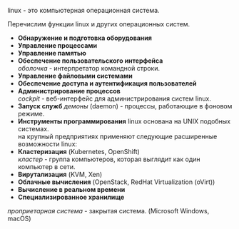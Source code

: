 linux - это компьютерная операционная система.  

Перечислим функции linux и других операционных систем.  

* **Обнаружение и подготовка оборудования**
* **Управление процессами**
* **Управление памятью** 
* **Обеспечение пользовательского интерфейса**  
 _оболочка_ - интерпретатор командной строки.
* **Управление файловыми системами**
* **Обеспечение доступа и аутентификация пользователей**
* **Администрирование процессов**  
 _сockpit_ - веб-интерфейс для администрирования систем linux.
* **Запуск служб**
 _демоны_ (daemon) - процессы, работающие в фоновом режиме.  
 * **Инструменты программирования**
 linux основана на UNIX подобных системах.  
 на крупный предприятиях применяют следующие расширенные возможности linux:
* **Кластеризация** (Kubernetes, OpenShift)  
 _кластер_ - группа компьютеров, которая выглядит как один компьютер в сети.  
* **Вирутализация** (KVM, Xen)  
* **Облачные вычисления** (OpenStack, RedHat Virtualization (oVirt))  
* **Вычисление в реальном времени**  
* **Специализированное хранилище**  
  
_проприетарная система_ - закрытая система. (Microsoft Windows, macOS)
